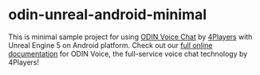 # odin-unreal-android-minimal

This is minimal sample project for using [ODIN Voice Chat](https://docs.4players.io/voice/unreal/) by [4Players](https://www.4players.io/company/about_us/) with Unreal Engine 5 on Android platform.
Check out our [full online documentation](https://docs.4players.io/voice/) for ODIN Voice, the full-service voice chat technology by 4Players!
